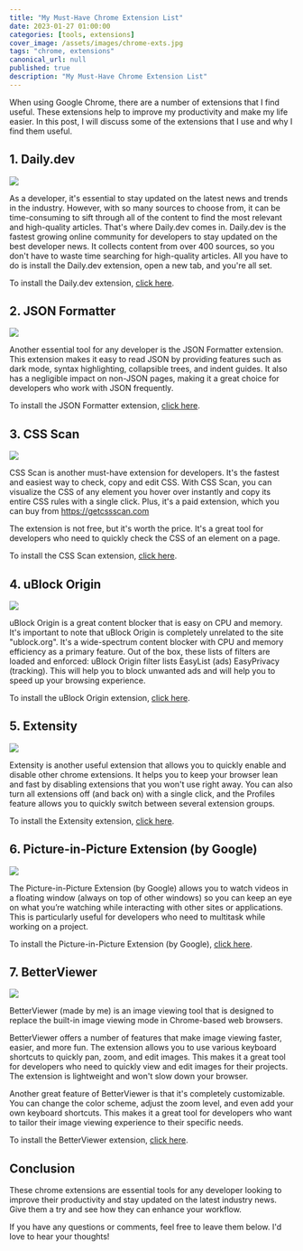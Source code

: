 ```yaml
---
title: "My Must-Have Chrome Extension List"
date: 2023-01-27 01:00:00
categories: [tools, extensions]
cover_image: /assets/images/chrome-exts.jpg
tags: "chrome, extensions"
canonical_url: null
published: true
description: "My Must-Have Chrome Extension List"
---
```


When using Google Chrome, there are a number of extensions that I find useful. These extensions help to improve my productivity and make my life easier. In this post, I will discuss some of the extensions that I use and why I find them useful.

## 1. Daily.dev

![](/assets/images/dailydev.jpg)

As a developer, it's essential to stay updated on the latest news and trends in the industry. However, with so many sources to choose from, it can be time-consuming to sift through all of the content to find the most relevant and high-quality articles. That's where Daily.dev comes in. Daily.dev is the fastest growing online community for developers to stay updated on the best developer news. It collects content from over 400 sources, so you don't have to waste time searching for high-quality articles. All you have to do is install the Daily.dev extension, open a new tab, and you're all set.

To install the Daily.dev extension, [click here](https://chrome.google.com/webstore/detail/dailydev-the-homepage-dev/jlmpjdjjbgclbocgajdjefcidcncaied).

## 2. JSON Formatter

![](/assets/images/1674852904257.jpeg)

Another essential tool for any developer is the JSON Formatter extension. This extension makes it easy to read JSON by providing features such as dark mode, syntax highlighting, collapsible trees, and indent guides. It also has a negligible impact on non-JSON pages, making it a great choice for developers who work with JSON frequently.

To install the JSON Formatter extension, [click here](https://chrome.google.com/webstore/detail/json-formatter/bcjindcccaagfpapjjmafapmmgkkhgoa).

## 3. CSS Scan

![](/assets/images/1674852904559.jpeg)

CSS Scan is another must-have extension for developers. It's the fastest and easiest way to check, copy and edit CSS. With CSS Scan, you can visualize the CSS of any element you hover over instantly and copy its entire CSS rules with a single click. Plus, it's a paid extension, which you can buy from https://getcssscan.com

The extension is not free, but it's worth the price. It's a great tool for developers who need to quickly check the CSS of an element on a page.

To install the CSS Scan extension, [click here](https://chrome.google.com/webstore/detail/css-scan/gieabiemggnpnminflinemaickipbebg?hl=en).

## 4. uBlock Origin

![](/assets/images/1674852904861.jpeg)

uBlock Origin is a great content blocker that is easy on CPU and memory. It's important to note that uBlock Origin is completely unrelated to the site "ublock.org". It's a wide-spectrum content blocker with CPU and memory efficiency as a primary feature. Out of the box, these lists of filters are loaded and enforced: uBlock Origin filter lists EasyList (ads) EasyPrivacy (tracking). This will help you to block unwanted ads and will help you to speed up your browsing experience.

To install the uBlock Origin extension, [click here](https://chrome.google.com/webstore/detail/ublock-origin/cjpalhdlnbpafiamejdnhcphjbkeiagm?hl=en).

## 5. Extensity

![](/assets/images/1674852905242.jpeg)

Extensity is another useful extension that allows you to quickly enable and disable other chrome extensions. It helps you to keep your browser lean and fast by disabling extensions that you won't use right away. You can also turn all extensions off (and back on) with a single click, and the Profiles feature allows you to quickly switch between several extension groups.

To install the Extensity extension, [click here](https://chrome.google.com/webstore/detail/extensity/jjmflmamggggndanpgfnpelongoepncg?hl=en).

## 6. Picture-in-Picture Extension (by Google)

![](/assets/images/1674852904288.jpeg)

The Picture-in-Picture Extension (by Google) allows you to watch videos in a floating window (always on top of other windows) so you can keep an eye on what you’re watching while interacting with other sites or applications. This is particularly useful for developers who need to multitask while working on a project.

To install the Picture-in-Picture Extension (by Google), [click here](https://chrome.google.com/webstore/detail/picture-in-picture-extens/hkgfoiooedgoejojocmhlaklaeopbecg?hl=en).

## 7. BetterViewer

![](/assets/images/bv.png)

BetterViewer (made by me) is an image viewing tool that is designed to replace the built-in image viewing mode in Chrome-based web browsers.

BetterViewer offers a number of features that make image viewing faster, easier, and more fun. The extension allows you to use various keyboard shortcuts to quickly pan, zoom, and edit images. This makes it a great tool for developers who need to quickly view and edit images for their projects. The extension is lightweight and won't slow down your browser.

Another great feature of BetterViewer is that it's completely customizable. You can change the color scheme, adjust the zoom level, and even add your own keyboard shortcuts. This makes it a great tool for developers who want to tailor their image viewing experience to their specific needs.

To install the BetterViewer extension, [click here](https://chrome.google.com/webstore/detail/betterviewer/llcpfkbjgkpmapiidpnohffjmmnhpmpb?hl=en).

## Conclusion

These chrome extensions are essential tools for any developer looking to improve their productivity and stay updated on the latest industry news. Give them a try and see how they can enhance your workflow.

If you have any questions or comments, feel free to leave them below. I'd love to hear your thoughts!
